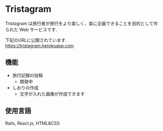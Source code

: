 # Tristagram

Tristagram は旅行者が旅行をより楽しく、楽に企画できることを目的として作られた Web サービスです.  

下記のURLに公開されています.  
<https://tristagram.herokuapp.com>

## 機能
* 旅行記録の投稿
  * 開発中
* しおりの作成
  * 文字が入れた画像が作成できます
  
## 使用言語
Rails, React.js, HTML&CSS
<!-- Things you may want to cover:

* Ruby version

* System dependencies

* Configuration

* Database creation

* Database initialization

* How to run the test suite

* Services (job queues, cache servers, search engines, etc.)

* Deployment instructions -->

